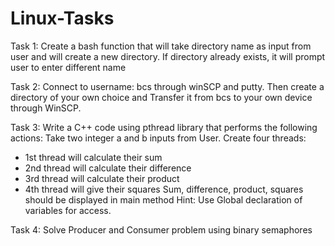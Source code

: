 # Linux-Tasks

Task 1: Create a bash function that will take directory name as input from user and will create a new directory. If directory already exists, it will prompt user to enter different name

Task 2: Connect to username: bcs through winSCP and putty. Then create a directory of your own choice and Transfer it from bcs to your own device through WinSCP.

Task 3: Write a C++ code using pthread library that performs the following actions: Take two integer a and b inputs from User. Create four threads:
-	1st thread will calculate their sum
-	2nd thread will calculate their difference
-	3rd thread will calculate their product
-	4th thread will give their squares
Sum, difference, product, squares should be displayed in main method
Hint: Use Global declaration of variables for access. 

Task 4: Solve Producer and Consumer problem using binary semaphores
